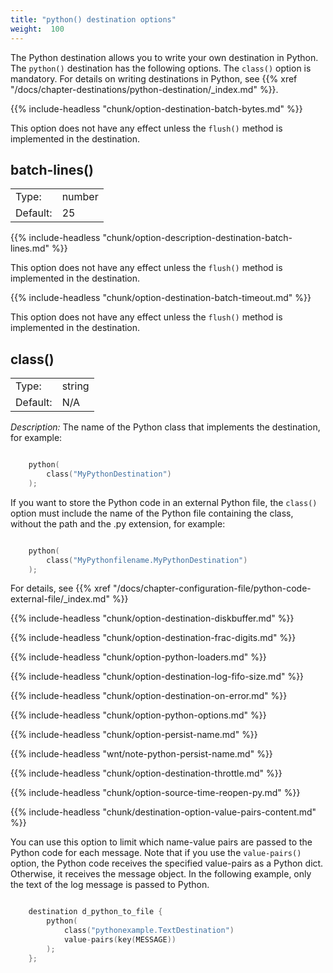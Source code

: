```yaml
---
title: "python() destination options"
weight:  100
---
```

<!-- DISCLAIMER: This file is based on the syslog-ng Open Source Edition documentation https://github.com/balabit/syslog-ng-ose-guides/commit/2f4a52ee61d1ea9ad27cb4f3168b95408fddfdf2 and is used under the terms of The syslog-ng Open Source Edition Documentation License. The file has been modified by Axoflow. -->

The Python destination allows you to write your own destination in Python. The `python()` destination has the following options. The `class()` option is mandatory. For details on writing destinations in Python, see {{% xref "/docs/chapter-destinations/python-destination/_index.md" %}}.


{{% include-headless "chunk/option-destination-batch-bytes.md" %}}

This option does not have any effect unless the `flush()` method is implemented in the destination.



## batch-lines()

|          |        |
| -------- | ------ |
| Type:    | number |
| Default: | 25     |

{{% include-headless "chunk/option-description-destination-batch-lines.md" %}}

This option does not have any effect unless the `flush()` method is implemented in the destination.



{{% include-headless "chunk/option-destination-batch-timeout.md" %}}

This option does not have any effect unless the `flush()` method is implemented in the destination.



## class()

|          |        |
| -------- | ------ |
| Type:    | string |
| Default: | N/A    |

*Description:* The name of the Python class that implements the destination, for example:

```c

    python(
        class("MyPythonDestination")
    );

```

If you want to store the Python code in an external Python file, the `class()` option must include the name of the Python file containing the class, without the path and the .py extension, for example:

```c

    python(
        class("MyPythonfilename.MyPythonDestination")
    );

```

For details, see {{% xref "/docs/chapter-configuration-file/python-code-external-file/_index.md" %}}


{{% include-headless "chunk/option-destination-diskbuffer.md" %}}

{{% include-headless "chunk/option-destination-frac-digits.md" %}}

{{% include-headless "chunk/option-python-loaders.md" %}}

{{% include-headless "chunk/option-destination-log-fifo-size.md" %}}

{{% include-headless "chunk/option-destination-on-error.md" %}}<span id="python-options"></span>

{{% include-headless "chunk/option-python-options.md" %}}


{{% include-headless "chunk/option-persist-name.md" %}}

{{% include-headless "wnt/note-python-persist-name.md" %}}


{{% include-headless "chunk/option-destination-throttle.md" %}}

{{% include-headless "chunk/option-source-time-reopen-py.md" %}}


{{% include-headless "chunk/destination-option-value-pairs-content.md" %}}

You can use this option to limit which name-value pairs are passed to the Python code for each message. Note that if you use the `value-pairs()` option, the Python code receives the specified value-pairs as a Python dict. Otherwise, it receives the message object. In the following example, only the text of the log message is passed to Python.

```c

    destination d_python_to_file {
        python(
            class("pythonexample.TextDestination")
            value-pairs(key(MESSAGE))
        );
    };

```

